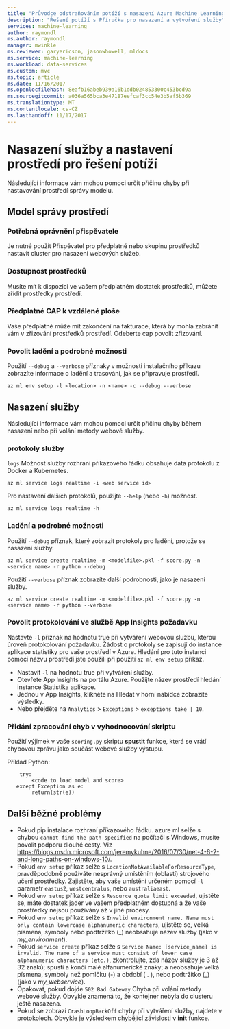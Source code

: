 ```yaml
---
title: "Průvodce odstraňováním potíží s nasazení Azure Machine Learning | Microsoft Docs"
description: "Řešení potíží s Příručka pro nasazení a vytvoření služby"
services: machine-learning
author: raymondl
ms.author: raymondl
manager: mwinkle
ms.reviewer: garyericson, jasonwhowell, mldocs
ms.service: machine-learning
ms.workload: data-services
ms.custom: mvc
ms.topic: article
ms.date: 11/16/2017
ms.openlocfilehash: 8eafb16abeb939a16b1ddb024853300c453bcd9a
ms.sourcegitcommit: a036a565bca3e47187eefcaf3cc54e3b5af5b369
ms.translationtype: MT
ms.contentlocale: cs-CZ
ms.lasthandoff: 11/17/2017
---
```

# <a name="troubleshooting-service-deployment-and-environment-setup"></a>Nasazení služby a nastavení prostředí pro řešení potíží
Následující informace vám mohou pomoci určit příčinu chyby při nastavování prostředí správy modelu.

## <a name="model-management-environment"></a>Model správy prostředí
### <a name="contributor-permission-required"></a>Potřebná oprávnění přispěvatele
Je nutné použít Přispěvatel pro předplatné nebo skupinu prostředků nastavit cluster pro nasazení webových služeb.

### <a name="resource-availability"></a>Dostupnost prostředků
Musíte mít k dispozici ve vašem předplatném dostatek prostředků, můžete zřídit prostředky prostředí.

### <a name="subscription-caps"></a>Předplatné CAP k vzdálené ploše
Vaše předplatné může mít zakončení na fakturace, která by mohla zabránit vám v zřizování prostředků prostředí. Odeberte cap povolit zřizování.

### <a name="enable-debug-and-verbose-options"></a>Povolit ladění a podrobné možnosti
Použití `--debug` a `--verbose` příznaky v možnosti instalačního příkazu zobrazíte informace o ladění a trasování, jak se připravuje prostředí.

```
az ml env setup -l <location> -n <name> -c --debug --verbose 
```

## <a name="service-deployment"></a>Nasazení služby
Následující informace vám mohou pomoci určit příčinu chyby během nasazení nebo při volání metody webové služby.

### <a name="service-logs"></a>protokoly služby
`logs` Možnost služby rozhraní příkazového řádku obsahuje data protokolu z Docker a Kubernetes.

```
az ml service logs realtime -i <web service id>
```

Pro nastavení dalších protokolů, použijte `--help` (nebo `-h`) možnost.

```
az ml service logs realtime -h
```

### <a name="debug-and-verbose-options"></a>Ladění a podrobné možnosti
Použití `--debug` příznak, který zobrazit protokoly pro ladění, protože se nasazení služby.

```
az ml service create realtime -m <modelfile>.pkl -f score.py -n <service name> -r python --debug
```

Použití `--verbose` příznak zobrazíte další podrobnosti, jako je nasazení služby.

```
az ml service create realtime -m <modelfile>.pkl -f score.py -n <service name> -r python --verbose
```

### <a name="enable-request-logging-in-app-insights"></a>Povolit protokolování ve službě App Insights požadavku
Nastavte `-l` příznak na hodnotu true při vytváření webovou službu, kterou úroveň protokolování požadavku. Žádost o protokoly se zapisují do instance aplikace statistiky pro vaše prostředí v Azure. Hledání pro tuto instanci pomocí názvu prostředí jste použili při použití `az ml env setup` příkaz.

- Nastavit `-l` na hodnotu true při vytváření služby.
- Otevřete App Insights na portálu Azure. Použijte název prostředí hledání instance Statistika aplikace.
- Jednou v App Insights, klikněte na Hledat v horní nabídce zobrazíte výsledky.
- Nebo přejděte na `Analytics`  >  `Exceptions`  >  `exceptions take | 10`.


### <a name="add-error-handling-in-scoring-script"></a>Přidání zpracování chyb v vyhodnocování skriptu
Použití výjimek v vaše `scoring.py` skriptu **spustit** funkce, která se vrátí chybovou zprávu jako součást webové služby výstupu.

Příklad Python:
```
    try:
        <code to load model and score>
   except Exception as e:
        return(str(e))
```

## <a name="other-common-problems"></a>Další běžné problémy
- Pokud pip instalace rozhraní příkazového řádku. azure ml selže s chybou `cannot find the path specified` na počítači s Windows, musíte povolit podporu dlouhé cesty. Viz https://blogs.msdn.microsoft.com/jeremykuhne/2016/07/30/net-4-6-2-and-long-paths-on-windows-10/. 
- Pokud `env setup` příkaz selže s `LocationNotAvailableForResourceType`, pravděpodobně používáte nesprávný umístěním (oblastí) strojového učení prostředky. Zajistěte, aby vaše umístění určeném pomocí `-l` parametr `eastus2`, `westcentralus`, nebo `australiaeast`.
- Pokud `env setup` příkaz selže s `Resource quota limit exceeded`, ujistěte se, máte dostatek jader ve vašem předplatném dostupná a že vaše prostředky nejsou používány až v jiné procesy.
- Pokud `env setup` příkaz selže s `Invalid environment name. Name must only contain lowercase alphanumeric characters`, ujistěte se, velká písmena, symboly nebo podtržítko (_) neobsahuje název služby (jako v *my_environment*).
- Pokud `service create` příkaz selže s `Service Name: [service_name] is invalid. The name of a service must consist of lower case alphanumeric characters (etc.)`, zkontrolujte, zda název služby je 3 až 32 znaků; spustí a končí malé alfanumerické znaky; a neobsahuje velká písmena, symboly než pomlčku (-) a období ( . ), nebo podtržítko (_) (jako v *my_webservice*).
- Opakovat, pokud dojde `502 Bad Gateway` Chyba při volání metody webové služby. Obvykle znamená to, že kontejner nebyla do clusteru ještě nasazena.
- Pokud se zobrazí `CrashLoopBackOff` chyby při vytváření služby, najdete v protokolech. Obvykle je výsledkem chybějící závislosti v **init** funkce.
